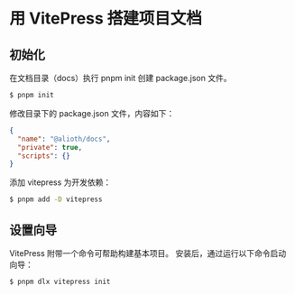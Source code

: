 # 用 VitePress 搭建项目文档

## 初始化
在文档目录（docs）执行 pnpm init 创建 package.json 文件。

```bash
$ pnpm init
```

修改目录下的 package.json 文件，内容如下：

```json
{
  "name": "@alioth/docs",
  "private": true,
  "scripts": {}
}
```

添加 vitepress 为开发依赖：
```bash
$ pnpm add -D vitepress
```

## 设置向导

VitePress 附带一个命令可帮助构建基本项目。 安装后，通过运行以下命令启动向导：

```bash
$ pnpm dlx vitepress init
```
